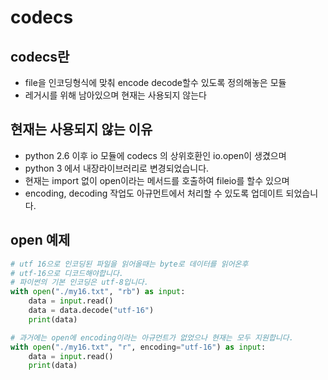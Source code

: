 # codecs

## codecs란
- file을 인코딩형식에 맞춰 encode decode할수 있도록 정의해놓은 모듈
- 레거시를 위해 남아있으며 현재는 사용되지 않는다

## 현재는 사용되지 않는 이유
- python 2.6 이후 io 모듈에 codecs 의 상위호환인 io.open이 생겼으며
- python 3 에서 내장라이브러리로 변경되었습니다.
- 현재는 import 없이 open이라는 메서드를 호출하여 fileio를 할수 있으며
- encoding, decoding 작업도 아규먼트에서 처리할 수 있도록 업데이트 되었습니다.

## open 예제
```python
# utf 16으로 인코딩된 파일을 읽어올때는 byte로 데이터를 읽어온후
# utf-16으로 디코드해야합니다.
# 파이썬의 기본 인코딩은 utf-8입니다.
with open("./my16.txt", "rb") as input:
    data = input.read()
    data = data.decode("utf-16")
    print(data)

# 과거에는 open에 encoding이라는 아규먼트가 없었으나 현재는 모두 지원합니다.
with open("./my16.txt", "r", encoding="utf-16") as input:
    data = input.read()
    print(data)
```